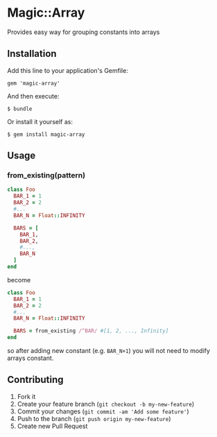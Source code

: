 # Magic::Array

Provides easy way for grouping constants into arrays

## Installation

Add this line to your application's Gemfile:

    gem 'magic-array'

And then execute:

    $ bundle

Or install it yourself as:

    $ gem install magic-array

## Usage

### from_existing(pattern)

```ruby
class Foo
  BAR_1 = 1
  BAR_2 = 2
  #...
  BAR_N = Float::INFINITY

  BARS = [
    BAR_1,
    BAR_2,
    #...,
    BAR_N
  ]
end
```
become

```ruby
class Foo
  BAR_1 = 1
  BAR_2 = 2
  #...
  BAR_N = Float::INFINITY

  BARS = from_existing /^BAR/ #[1, 2, ..., Infinity]
end
```
so after adding new constant (e.g. `BAR_N+1`) you will not need to modify arrays constant.

## Contributing

1. Fork it
2. Create your feature branch (`git checkout -b my-new-feature`)
3. Commit your changes (`git commit -am 'Add some feature'`)
4. Push to the branch (`git push origin my-new-feature`)
5. Create new Pull Request
